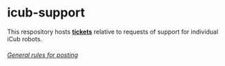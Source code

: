 # icub-support
This respository hosts [**tickets**](https://github.com/robotology/icub-support/issues) relative to requests of support for individual iCub robots.

###### [General rules for posting](.github/CONTRIBUTING)
